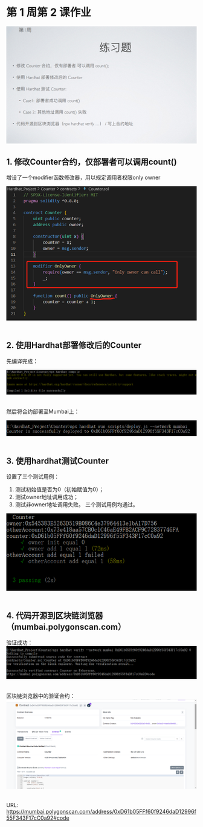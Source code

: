 # 第 1 周第 2 课作业
![w1-2](./IMG/Assignment_w1-2.png)
## 1. 修改Counter合约，仅部署者可以调用count()<br>

增设了一个modifier函数修改器，用以规定调用者权限only owner<br>

![w1-2](IMG_Contract_Modified.png)<br><br>

## 2. 使用Hardhat部署修改后的Counter<br>

先编译完成：

![w1-2](IMG_Hardhat_Compiled.png)<br><br>

然后将合约部署至Mumbai上：

![w1-2](IMG_Hardhat_Deployed_Mumbai.png)<br><br>

## 3. 使用hardhat测试Counter<br>

设置了三个测试用例：
1. 测试初始值是否为0（初始赋值为0）；
2. 测试owner地址调用成功；
3. 测试非owner地址调用失败。
三个测试用例均通过。

![w1-2](IMG_Test_Finish.png)<br><br>

## 4. 代码开源到区块链浏览器（mumbai.polygonscan.com）<br>

验证成功：
![w1-2](IMG_Hardhat_Verified_Mumbai.png)<br><br>

区块链浏览器中的验证合约：
![w1-2](IMG_Verification_Browser.png)<br><br>

URL: https://mumbai.polygonscan.com/address/0xD61b05FFf60f9246daD12996f55F343F17cC0a92#code
